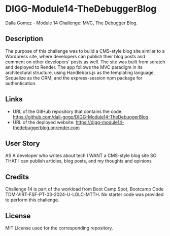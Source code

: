 # DIGG-Module14-TheDebuggerBlog
Dalia Gomez - Module 14 Challenge: MVC, The Debugger Blog.

## Description
The purpose of this challenge was to build a CMS-style blog site similar to a Wordpress site, where developers can publish their blog posts and comment on other developers' posts as well. The site was built from scratch and deployed to Render. The app follows the MVC paradigm in its architectural structure, using Handlebars.js as the templating language, Sequelize as the ORM, and the express-session npm package for authentication.

## Links
- URL of the GitHub repository that contains the code: https://github.com/dali-gogo/DIGG-Module14-TheDebuggerBlog
- URL of the deployed website: https://digg-module14-thedebuggerblog.onrender.com

## User Story
AS A developer who writes about tech
I WANT a CMS-style blog site
SO THAT I can publish articles, blog posts, and my thoughts and opinions

## Credits
Challenge 14 is part of the workload from Boot Camp Spot, Bootcamp Code TDM-VIRT-FSF-PT-03-2024-U-LOLC-MTTH. No starter code was provided to perform this challenge.

## License
MIT License used for the corresponding repository.